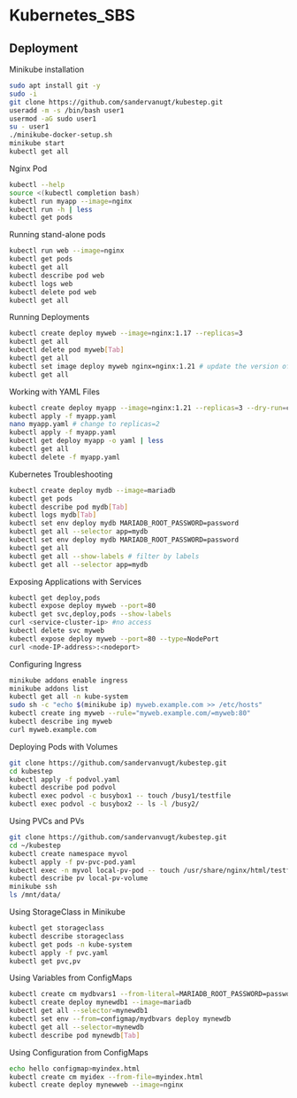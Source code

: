 # Kubernetes_SBS
## Deployment

Minikube installation
```bash
sudo apt install git -y
sudo -i
git clone https://github.com/sandervanugt/kubestep.git
useradd -m -s /bin/bash user1
usermod -aG sudo user1
su - user1
./minikube-docker-setup.sh
minikube start
kubectl get all
```
Nginx Pod
```bash
kubectl --help
source <(kubectl completion bash)
kubectl run myapp --image=nginx
kubectl run -h | less 
kubectl get pods
```
Running stand-alone pods
```bash
kubectl run web --image=nginx
kubectl get pods
kubectl get all
kubectl describe pod web
kubectl logs web
kubectl delete pod web
kubectl get all
```
Running Deployments
```bash
kubectl create deploy myweb --image=nginx:1.17 --replicas=3
kubectl get all
kubectl delete pod myweb[Tab]
kubectl get all
kubectl set image deploy myweb nginx=nginx:1.21 # update the version of NGINX
kubectl get all
```
Working with YAML Files
```bash
kubectl create deploy myapp --image=nginx:1.21 --replicas=3 --dry-run=client -o yaml>myapp.yaml
kubectl apply -f myapp.yaml
nano myapp.yaml # change to replicas=2
kubectl apply -f myapp.yaml
kubectl get deploy myapp -o yaml | less
kubectl get all
kubectl delete -f myapp.yaml
```
Kubernetes Troubleshooting
```bash
kubectl create deploy mydb --image=mariadb
kubectl get pods
kubectl describe pod mydb[Tab]
kubectl logs mydb[Tab]
kubectl set env deploy mydb MARIADB_ROOT_PASSWORD=password
kubectl get all --selector app=mydb
kubectl set env deploy mydb MARIADB_ROOT_PASSWORD=password
kubectl get all
kubectl get all --show-labels # filter by labels
kubectl get all --selector app=mydb
``` 
Exposing Applications with Services
```bash
kubectl get deploy,pods
kubectl expose deploy myweb --port=80
kubectl get svc,deploy,pods --show-labels
curl <service-cluster-ip> #no access
kubectl delete svc myweb
kubectl expose deploy myweb --port=80 --type=NodePort
curl <node-IP-address>:<nodeport>
```
Configuring Ingress
```bash
minikube addons enable ingress
minikube addons list
kubectl get all -n kube-system
sudo sh -c "echo $(minikube ip) myweb.example.com >> /etc/hosts"
kubectl create ing myweb --rule="myweb.example.com/=myweb:80"
kubectl describe ing myweb
curl myweb.example.com
```
Deploying Pods with Volumes
```bash
git clone https://github.com/sandervanvugt/kubestep.git
cd kubestep
kubectl apply -f podvol.yaml
kubectl describe pod podvol
kubectl exec podvol -c busybox1 -- touch /busy1/testfile
kubectl exec podvol -c busybox2 -- ls -l /busy2/
```
Using PVCs and PVs
```bash
git clone https://github.com/sandervanvugt/kubestep.git
cd ~/kubestep
kubectl create namespace myvol
kubectl apply -f pv-pvc-pod.yaml
kubectl exec -n myvol local-pv-pod -- touch /usr/share/nginx/html/testfile
kubectl describe pv local-pv-volume
minikube ssh
ls /mnt/data/
```
Using StorageClass in Minikube
```bash
kubectl get storageclass
kubectl describe storageclass
kubectl get pods -n kube-system
kubectl apply -f pvc.yaml
kubectl get pvc,pv
```
Using Variables from ConfigMaps
```bash
kubectl create cm mydbvars1 --from-literal=MARIADB_ROOT_PASSWORD=password
kubectl create deploy mynewdb1 --image=mariadb
kubectl get all --selector=mynewdb1
kubectl set env --from=configmap/mydbvars deploy mynewdb
kubectl get all --selector=mynewdb
kubectl describe pod mynewdb[Tab]
```
Using Configuration from ConfigMaps
```bash
echo hello configmap>myindex.html
kubectl create cm myidex --from-file=myindex.html
kubectl create deploy mynewweb --image=nginx
```
